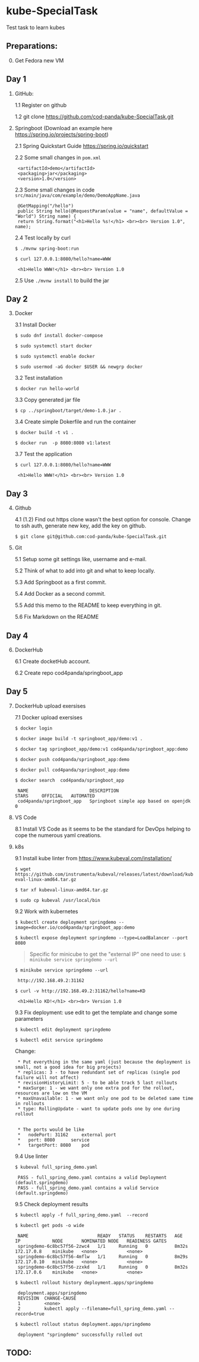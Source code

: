 # kube-SpecialTask

Test task to learn kubes

## Preparations:

0. Get Fedora new VM

## Day 1 

1. GitHub:

	1.1 Register on github

	1.2 git clone https://github.com/cod-panda/kube-SpecialTask.git

2. Springboot (Download an example here https://spring.io/projects/spring-boot)

	2.1 Spring Quickstart Guide https://spring.io/quickstart

	2.2 Some small changes in `pom.xml`

		<artifactId>demo</artifactId>
		<packaging>jar</packaging>
		<version>1.0</version>


	2.3 Some small changes in code `src/main/java/com/example/demo/DemoAppName.java`

		@GetMapping("/hello")
		public String hello(@RequestParam(value = "name", defaultValue = "World") String name) {
		return String.format("<h1>Hello %s!</h1> <br><br> Version 1.0", name);	
	
	2.4 Test locally by curl 

	`$ ./mvnw spring-boot:run`

	`$ curl 127.0.0.1:8080/hello?name=WWW`

		<h1>Hello WWW!</h1> <br><br> Version 1.0

	2.5 Use `./mvnw install` to build the jar

## Day 2 

3. Docker

	3.1 Install Docker 

	`$ sudo dnf install docker-compose`

	`$ sudo systemctl start docker`

	`$ sudo systemctl enable docker`

	`$ sudo usermod -aG docker $USER && newgrp docker`

	3.2 Test installation 

	`$ docker run hello-world`

	3.3 Copy generated jar file
	
	`$ cp ../springboot/target/demo-1.0.jar .`
	
	3.4 Create simple Dokerfile and run the container
	
	`$ docker build -t v1 .`
	
	`$ docker run  -p 8080:8080 v1:latest`

	3.7 Test the application

	`$ curl 127.0.0.1:8080/hello?name=WWW`

		<h1>Hello WWW!</h1> <br><br> Version 1.0

## Day 3 

4. Github

	4.1 (1.2) Find out https clone wasn't the best option for console. Change to ssh auth, generate new key, add the key on github.
	
	`$ git clone git@github.com:cod-panda/kube-SpecialTask.git`

5. Git

	5.1 Setup some git settings like, username and e-mail.
	
	5.2 Think of what to add into git and what to keep locally.
	
	5.3 Add Springboot as a first commit.
	
	5.4 Add Docker as a second commit.
	
	5.5 Add this memo to the README to keep everything in git.
	
	5.6 Fix Markdown on the README


## Day 4 

6. DockerHub

	6.1 Create docketHub account.
	
	6.2 Create repo cod4panda/springboot_app
	
## Day 5

7. DockerHub upload exersises

	7.1 Docker upload exersises
	
	`$ docker login`
	
	`$ docker image build -t springboot_app/demo:v1 .`
	
	`$ docker tag springboot_app/demo:v1 cod4panda/springboot_app:demo`
	
	`$ docker push cod4panda/springboot_app:demo`

	`$ docker pull cod4panda/springboot_app:demo`	
	
	`$ docker search  cod4panda/springboot_app`
	
		NAME                       DESCRIPTION                              STARS     OFFICIAL   AUTOMATED
		cod4panda/springboot_app   Springboot simple app based on openjdk   0	

8. VS Code

	8.1 Install VS Code as it seems to be the standard for DevOps helping to cope the numerous yaml creations.

9. k8s

	9.1 Install kube linter from https://www.kubeval.com/installation/

	`$ wget https://github.com/instrumenta/kubeval/releases/latest/download/kubeval-linux-amd64.tar.gz`
		
	`$ tar xf kubeval-linux-amd64.tar.gz`
		
	`$ sudo cp kubeval /usr/local/bin`
		
	9.2 Work with kubernetes
	
	`$ kubectl create deployment springdemo --image=docker.io/cod4panda/springboot_app:demo`
		
	`$ kubectl expose deployment springdemo --type=LoadBalancer --port 8080`
		
	>  Specific for minicube to get the "external IP" one need to use:
		`$ minikube service springdemo --url`
			
	`$ minikube service springdemo --url`
	
		http://192.168.49.2:31162
		

	`$ curl -v http://192.168.49.2:31162/hello?name=KD`

		<h1>Hello KD!</h1> <br><br> Version 1.0
			
	9.3 Fix deployment: use edit to get the template and change some parameters

	`$ kubectl edit deployment springdemo`
	
	`$ kubectl edit service springdemo`
		
	Change:
	
		* Put everything in the same yaml (just because the deployment is small, not a good idea for big projects)
		* replicas: 3 - to have redundant set of replicas (single pod failure will not affect)
		* revisionHistoryLimit: 5 - to be able track 5 last rollouts
		* maxSurge: 1 - we want only one extra pod for the rollout, resources are low on the VM
		* maxUnavailable: 1 - we want only one pod to be deleted same time in rollouts
		* type: RollingUpdate - want to update pods one by one during rollout


		* The ports would be like
		* 	nodePort: 31162		external port
		*	port: 8080		service
		*	targetPort: 8080	pod


	9.4 Use linter
	
	`$ kubeval full_spring_demo.yaml`
	
		PASS - full_spring_demo.yaml contains a valid Deployment (default.springdemo)
		PASS - full_spring_demo.yaml contains a valid Service (default.springdemo)

	9.5 Check deployment results

	`$ kubectl apply -f full_spring_demo.yaml  --record`

	`$ kubectl get pods -o wide`
	
		NAME                          READY   STATUS    RESTARTS   AGE     IP            NODE       NOMINATED NODE   READINESS GATES
		springdemo-6c8bc57f56-2zwc4   1/1     Running   0          8m32s   172.17.0.8    minikube   <none>           <none>
		springdemo-6c8bc57f56-4mflw   1/1     Running   0          8m29s   172.17.0.10   minikube   <none>           <none>
		springdemo-6c8bc57f56-zzxkd   1/1     Running   0          8m32s   172.17.0.6    minikube   <none>           <none>

	`$ kubectl rollout history deployment.apps/springdemo`
	
		deployment.apps/springdemo
		REVISION  CHANGE-CAUSE
		1         <none>
		2         kubectl apply --filename=full_spring_demo.yaml --record=true
			
	`$ kubectl rollout status deployment.apps/springdemo`
	
		deployment "springdemo" successfully rolled out			
			

## TODO:

